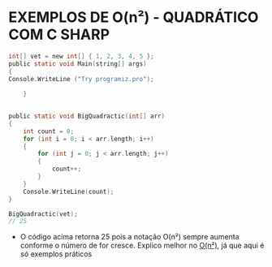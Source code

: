 # **EXEMPLOS DE O(n²) - QUADRÁTICO COM C SHARP**

```c sharp
int[] vet = new int[] { 1, 2, 3, 4, 5 };
public static void Main(string[] args)
{
Console.WriteLine ("Try programiz.pro");
        
    }
    

public static void BigQuadractic(int[] arr)
{
	int count = 0;
	for (int i = 0; i < arr.length; i++)
	{
		for (int j = 0; j < arr.length; j++)
		{
			count++;
		}
	}
	Console.WriteLine(count);
}

BigQuadractic(vet);
// 25
```

- O código acima retorna 25 pois a notação O(n²) sempre aumenta conforme o número de for cresce. Explico melhor no [O(n²)](Programming%20Concepts/Big%20O%20Notation/Asymptotic%20Notation/O(n²).md), já que aqui é só exemplos práticos